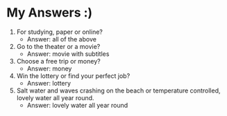 # My Answers :)
1.  For studying, paper or online?
    - Answer:  all of the above
2. Go to the theater or a movie?
    - Answer: movie with subtitles
3. Choose a free trip or money?
    - Answer: money
4. Win the lottery or find your perfect job?
    - Answer: lottery
5. Salt water and waves crashing on the beach or temperature controlled, lovely water all year round.
    - Answer: lovely water all year round
